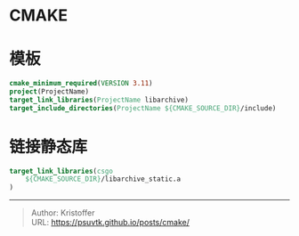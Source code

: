 # CMAKE




# 模板
```cmake
cmake_minimum_required(VERSION 3.11)
project(ProjectName)
target_link_libraries(ProjectName libarchive)
target_include_directories(ProjectName ${CMAKE_SOURCE_DIR}/include)
```


# 链接静态库
```cmake
target_link_libraries(csgo
    ${CMAKE_SOURCE_DIR}/libarchive_static.a
)

```

---

> Author: Kristoffer  
> URL: https://psuvtk.github.io/posts/cmake/  

